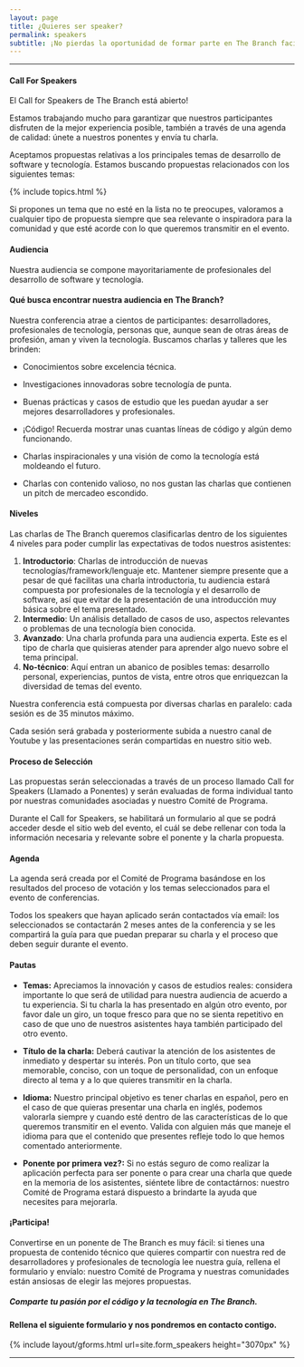 ```yaml
---
layout: page
title: ¿Quieres ser speaker?
permalink: speakers
subtitle: ¡No pierdas la oportunidad de formar parte en The Branch facilitando una charla, un taller o una sesión de unconference!
---
```


***

#### Call For Speakers

El Call for Speakers de The Branch está abierto!

Estamos trabajando mucho para garantizar que nuestros participantes disfruten de la mejor experiencia posible, también a través de una agenda de calidad: únete a nuestros ponentes y envía tu charla.

Aceptamos propuestas relativas a los principales temas de desarrollo de software y tecnología. Estamos buscando propuestas relacionados con los siguientes temas:

{% include topics.html %}

Si propones un tema que no esté en la lista no te preocupes, valoramos a cualquier tipo de propuesta siempre que sea relevante o inspiradora para la comunidad y que esté acorde con lo que queremos transmitir en el evento.

#### Audiencia

Nuestra audiencia se compone mayoritariamente de profesionales del desarrollo de software y tecnología.

#### Qué busca encontrar nuestra audiencia en The Branch?

‌Nuestra conferencia atrae a cientos de participantes: desarrolladores, profesionales de tecnología, personas que, aunque sean de otras áreas de profesión, aman y viven la tecnología. Buscamos charlas y talleres que les brinden:

* Conocimientos sobre excelencia técnica.

* Investigaciones innovadoras sobre tecnología de punta.
    
* Buenas prácticas y casos de estudio que les puedan ayudar a ser mejores desarrolladores y profesionales.
    
* ¡Código! Recuerda mostrar unas cuantas líneas de código y algún demo funcionando.
    
* Charlas inspiracionales y una visión de como la tecnología está moldeando el futuro.
    
* Charlas con contenido valioso, no nos gustan las charlas que contienen un pitch de mercadeo escondido.
    
#### Niveles

Las charlas de The Branch queremos clasificarlas dentro de los siguientes 4 niveles para poder cumplir las expectativas de todos nuestros asistentes:

1.  **Introductorio**: Charlas de introducción de nuevas tecnologías/framework/lenguaje etc. Mantener siempre presente que a pesar de qué facilitas una charla introductoria, tu audiencia estará compuesta por profesionales de la tecnología y el desarrollo de software, así que evitar de la presentación de una introducción muy básica sobre el tema presentado.
2.  **Intermedio**: Un análisis detallado de casos de uso, aspectos relevantes o problemas de una tecnología bien conocida.
3.  **Avanzado**: Una charla profunda para una audiencia experta. Este es el tipo de charla que quisieras atender para aprender algo nuevo sobre el tema principal.
4.  **No-técnico**: Aquí entran un abanico de posibles temas: desarrollo personal, experiencias, puntos de vista, entre otros que enriquezcan la diversidad de temas del evento.
    
Nuestra conferencia está compuesta por diversas charlas en paralelo: cada sesión es de 35 minutos máximo.

Cada sesión será grabada y posteriormente subida a nuestro canal de Youtube y las presentaciones serán compartidas en nuestro sitio web.

#### Proceso de Selección

Las propuestas serán seleccionadas a través de un proceso llamado Call for Speakers (Llamado a Ponentes) y serán evaluadas de forma individual tanto por nuestras comunidades asociadas y nuestro Comité de Programa.

Durante el Call for Speakers, se habilitará un formulario al que se podrá acceder desde el sitio web del evento, el cuál se debe rellenar con toda la información necesaria y relevante sobre el ponente y la charla propuesta.

#### Agenda

La agenda será creada por el Comité de Programa basándose en los resultados del proceso de votación y los temas seleccionados para el evento de conferencias.

Todos los speakers que hayan aplicado serán contactados vía email: los seleccionados se contactarán 2 meses antes de la conferencia y se les compartirá la guía para que puedan preparar su charla y el proceso que deben seguir durante el evento.

#### Pautas

* **Temas:** Apreciamos la innovación y casos de estudios reales: considera importante lo que será de utilidad para nuestra audiencia de acuerdo a tu experiencia. Si tu charla la has presentado en algún otro evento, por favor dale un giro, un toque fresco para que no se sienta repetitivo en caso de que uno de nuestros asistentes haya también participado del otro evento.
    
* **Título de la charla:** Deberá cautivar la atención de los asistentes de inmediato y despertar su interés. Pon un título corto, que sea memorable, conciso, con un toque de personalidad, con un enfoque directo al tema y a lo que quieres transmitir en la charla.
    
* **Idioma:** Nuestro principal objetivo es tener charlas en español, pero en el caso de que quieras presentar una charla en inglés, podemos valorarla siempre y cuando esté dentro de las características de lo que queremos transmitir en el evento. Valida con alguien más que maneje el idioma para que el contenido que presentes refleje todo lo que hemos comentado anteriormente.
    
* **Ponente por primera vez?:** Si no estás seguro de como realizar la aplicación perfecta para ser ponente o para crear una charla que quede en la memoria de los asistentes, siéntete libre de contactárnos: nuestro Comité de Programa estará dispuesto a brindarte la ayuda que necesites para mejorarla.
    
#### ¡Participa!

Convertirse en un ponente de The Branch es muy fácil: si tienes una propuesta de contenido técnico que quieres compartir con nuestra red de desarrolladores y profesionales de tecnología lee nuestra guía, rellena el formulario y envíalo: nuestro Comité de Programa y nuestras comunidades están ansiosas de elegir las mejores propuestas.

##### Comparte tu pasión por el código y la tecnología en The Branch.

#### Rellena el siguiente formulario y nos pondremos en contacto contigo.

<!-- <iframe src="https://docs.google.com/forms/d/e/1FAIpQLSfelxuCavGFsDKpR04NvgjGRPiD7qAuIxTQVuuFuavC1iZ1Bw/viewform?embedded=true" width="100%" height="3070" frameborder="0" marginheight="0" marginwidth="0">Cargando…</iframe> -->

{% include layout/gforms.html url=site.form_speakers height="3070px" %} 

***